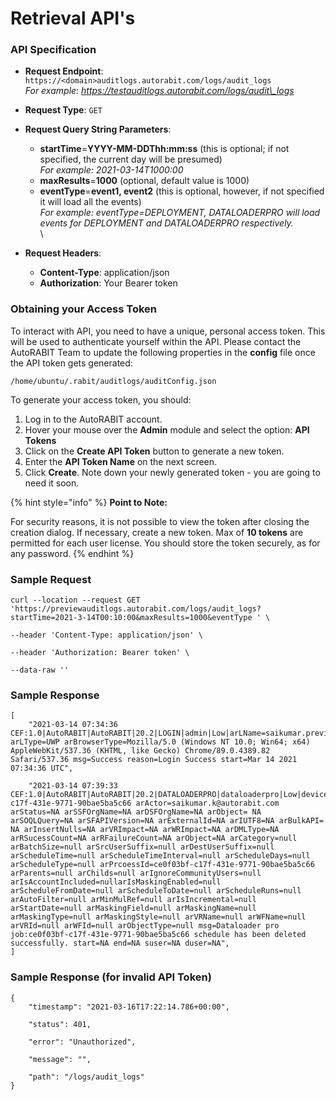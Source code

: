 # Retrieval API's

### API Specification <a href="#api-specification" id="api-specification"></a>

* **Request Endpoint**: `https://<domain>auditlogs.autorabit.com/logs/audit_logs`\
  _For example: https://testauditlogs.autorabit.com/logs/audit\_logs_
* **Request Type**: `GET`
* **Request Query String Parameters**:
  * **startTime**=**YYYY-MM-DDThh:mm:ss** (this is optional; if not specified, the current day will be presumed)\
    _For example: 2021-03-14T1000:00_
  * **maxResults**=**1000** (optional, default value is 1000)
  * **eventType**=**event1, event2** (this is optional, however, if not specified it will load all the events)\
    _For example: eventType=DEPLOYMENT, DATALOADERPRO will load events for DEPLOYMENT and DATALOADERPRO respectively._\
    \

* **Request Headers**:
  * **Content-Type**: application/json
  * **Authorization**: Your Bearer token



### Obtaining your Access Token <a href="#obtaining-your-access-token" id="obtaining-your-access-token"></a>

To interact with API, you need to have a unique, personal access token. This will be used to authenticate yourself within the API. Please contact the AutoRABIT Team to update the following properties in the **config** file once the API token gets generated:

`/home/ubuntu/.rabit/auditlogs/auditConfig.json`

To generate your access token, you should:

1. Log in to the AutoRABIT account.
2. Hover your mouse over the **Admin** module and select the option: **API Tokens**
3. Click on the **Create API Token** button to generate a new token.
4. Enter the **API Token Name** on the next screen.
5. Click **Create**. Note down your newly generated token - you are going to need it soon.

{% hint style="info" %}
**Point to Note:**

For security reasons, it is not possible to view the token after closing the creation dialog. If necessary, create a new token. Max of **10 tokens** are permitted for each user license. You should store the token securely, as for any password.
{% endhint %}

### Sample Request <a href="#sample-request" id="sample-request"></a>

```
curl --location --request GET 'https://previewauditlogs.autorabit.com/logs/audit_logs?startTime=2021-3-14T00:10:00&maxResults=1000&eventType ' \

--header 'Content-Type: application/json' \

--header 'Authorization: Bearer token' \

--data-raw ''

```

### Sample Response <a href="#sample-response" id="sample-response"></a>

```
[
    "2021-03-14 07:34:36 CEF:1.0|AutoRABIT|AutoRABIT|20.2|LOGIN|admin|Low|arLName=saikumar.preview@autorabit.com arLType=UWP arBrowserType=Mozilla/5.0 (Windows NT 10.0; Win64; x64) AppleWebKit/537.36 (KHTML, like Gecko) Chrome/89.0.4389.82 Safari/537.36 msg=Success reason=Login Success start=Mar 14 2021 07:34:36 UTC",
    
    "2021-03-14 07:39:33 CEF:1.0|AutoRABIT|AutoRABIT|20.2|DATALOADERPRO|dataloaderpro|Low|deviceProcessName=ce0f03bf-c17f-431e-9771-90bae5ba5c66 arActor=saikumar.k@autorabit.com arStatus=NA arSSFOrgName=NA arDSFOrgName=NA arObject= NA arSOQLQuery=NA arSFAPIVersion=NA arExternalId=NA arIUTF8=NA arBulkAPI= NA arInsertNulls=NA arVRImpact=NA arWRImpact=NA arDMLType=NA arRSucessCount=NA arRFailureCount=NA arObject=NA arCategory=null arBatchSize=null arSrcUserSuffix=null arDestUserSuffix=null arScheduleTime=null arScheduleTimeInterval=null arScheduleDays=null arScheduleType=null arPrcoessId=ce0f03bf-c17f-431e-9771-90bae5ba5c66 arParents=null arChilds=null arIgnoreCommunityUsers=null arIsAccountIncluded=nullarIsMaskingEnabled=null arScheduleFromDate=null arScheduleToDate=null arScheduleRuns=null arAutoFilter=null arMinMulRef=null arIsIncremental=null arStartDate=null arMaskingField=null arMaskingName=null arMaskingType=null arMaskingStyle=null arVRName=null arWFName=null arVRId=null arWFId=null arObjectType=null msg=Dataloader pro job:ce0f03bf-c17f-431e-9771-90bae5ba5c66 schedule has been deleted successfully. start=NA end=NA suser=NA duser=NA",
]

```

### Sample Response (for invalid API Token) <a href="#sample-response-for-invalid-api-token" id="sample-response-for-invalid-api-token"></a>

```
{
    "timestamp": "2021-03-16T17:22:14.786+00:00",
    
    "status": 401,
    
    "error": "Unauthorized",
    
    "message": "",
    
    "path": "/logs/audit_logs"
}
```
